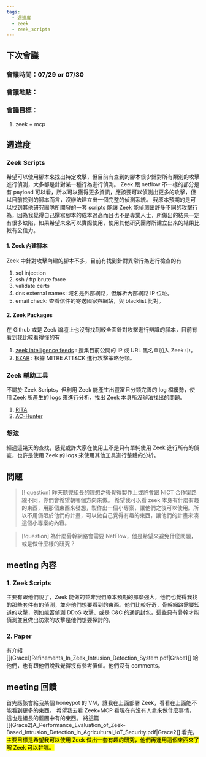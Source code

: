 ```yaml
---
tags:
  - 週進度
  - zeek
  - zeek_scripts
---
```

## 下次會議
### 會議時間：07/29 or 07/30
### 會議地點：
### 會議目標：
1. zeek + mcp
## 週進度
### Zeek Scripts
希望可以使用腳本來找出特定攻擊，但目前有查到的腳本很少針對所有類別的攻擊進行偵測，大多都是針對某一種行為進行偵測。
Zeek 跟 netflow 不一樣的部分是有 payload 可以看，所以可以獲得更多資訊，應該要可以偵測出更多的攻擊，但以目前找到的腳本而言，沒辦法建立出一個完整的偵測系統。
我原本預期的是可以找到其他研究團隊所開發的一套 scripts 能讓 Zeek 能偵測出許多不同的攻擊行為，因為我覺得自己撰寫腳本的成本過高而且也不是專業人士，所做出的結果一定有很多缺陷，如果希望未來可以實際使用，使用其他研究團隊所建立出來的結果比較有公信力。
#### 1. Zeek 內建腳本
Zeek 中針對攻擊內建的腳本不多，目前有找到針對異常行為進行檢查的有
1. sql injection
2. ssh / ftp brute force
3. validate certs
4. dns external names: 域名是外部網路，但解析內部網路 IP 位址。
5. email check: 查看信件的寄送國家與網站，與 blacklist 比對。
#### 2. Zeek Packages
在 Github 或是 Zeek 論壇上也沒有找到較全面針對攻擊進行辨識的腳本，目前有看到我比較看得懂的有
1. [zeek intelligence feeds](https://github.com/CriticalPathSecurity/Zeek-Intelligence-Feeds) : 搜集目前公開的 IP 或 URL 黑名單加入 Zeek 中。
2. [BZAR](https://github.com/mitre-attack/bzar) : 根據 MITRE ATT&CK 進行攻擊策略分類。
### Zeek 輔助工具
不屬於 Zeek Scripts，但利用 Zeek 能產生出豐富且分類完善的 log 檔優勢，使用 Zeek 所產生的 logs 來進行分析，找出 Zeek 本身所沒辦法找出的問題。
1. [RITA](https://www.activecountermeasures.com/free-tools/rita/)
2. [AC-Hunter](https://www.activecountermeasures.com/ac-hunter/)
### 想法
經過這幾天的查找，感覺或許大家在使用上不是只有單純使用 Zeek 進行所有的偵查，也許是使用 Zeek 的 logs 來使用其他工具進行整體的分析。
## 問題

>[! question] 昨天聽完組長的理想之後覺得製作上或許會跟 NICT 合作案路線不同，你們會希望朝哪個方向來做。
>希望我可以看 zeek 本身有什麼有趣的東西，用那個東西來發想，製作出一個小專案，讓他們之後可以使用。所以不用侷限於他們的計畫，可以做自己覺得有趣的東西，讓他們的計畫來湊這個小專案的內容。

>[!question] 為什麼骨幹網路會需要 NetFlow，他是希望來避免什麼問題，或是做什麼樣的研究？
>

## meeting 內容
### 1. Zeek Scripts
主要有跟他們說了，Zeek 能做的並非我們原本預期的那麼強大，他們也覺得我找的那些套件有的偵測，並非他們想要看到的東西。他們比較好奇，骨幹網路需要知道的攻擊，例如能否偵測 DDoS 攻擊、或是 C&C 的通訊封包，這些只有骨幹才能偵測並且做出防禦的攻擊是他們想要探討的。
### 2. Paper
有介紹 [[(Grace1)Refinements_In_Zeek_Intrusion_Detection_System.pdf|Grace1]] 給他們，也有跟他們說我覺得沒有參考價值。他們沒有 comments。
## meeting 回饋
首先應該會給我某個 honeypot 的 VM，讓我在上面部署 Zeek，看看在上面能不能看到更多的東西。
希望我去看 Zeek+MCP 看現在有沒有人拿來做什麼事情，這也是組長的藍圖中有的東西。
將這篇 [[(Grace2)A_Performance_Evaluation_of_Zeek-Based_Intrusion_Detection_in_Agricultural_IoT_Security.pdf|Grace2]] 看完。
<mark class="hltr-r">主要目標是希望我可以使用 Zeek 做出一套有趣的研究，他們再運用這個東西來了解 Zeek 可以幹嘛。</mark>
